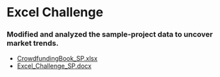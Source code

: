 # Excel Challenge

### Modified and analyzed the sample-project data to uncover market trends.

- [CrowdfundingBook_SP.xlsx](CrowdfundingBook_SP.xlsx)
- [Excel_Challenge_SP.docx](Excel_Challenge_SP.docx)

![]()
